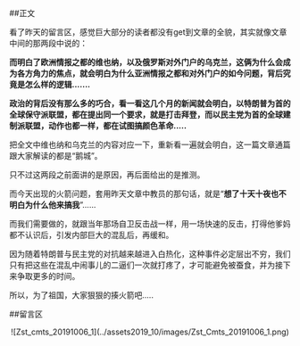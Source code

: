 ##正文

看了昨天的留言区，感觉巨大部分的读者都没有get到文章的全貌，其实就像文章中间的那两段中说的：

**而明白了欧洲情报之都的维也纳，以及俄罗斯对外门户的乌克兰，这俩为什么会成为各方角力的焦点，就会明白为什么亚洲情报之都和对外门户的如今问题，背后究竟是怎么样的逻辑.......**

**政治的背后没有那么多的巧合，看一看这几个月的新闻就会明白，以特朗普为首的全球保守派联盟，都在提出同一个要求，就是打击拜登，而以民主党为首的全球建制派联盟，动作也都一样，都在试图搞颜色革命.....**

把全文中维也纳和乌克兰的内容对应一下，重新看一遍就会明白，这一篇文章通篇跟大家解读的都是“鹅城”。

只不过这两段之前面讲的是原因，再后面给出的是推测。

而今天出现的火箭问题，套用昨天文章中教员的那句话，就是“**想了十天十夜也不明白为什么他来搞我**”......

而我们需要做的，就跟当年那场自卫反击战一样，用一场快速的反击，打得他爹妈都不认识后，引发内部巨大的混乱后，再缓和。

因为随着特朗普与民主党的对抗越来越进入白热化，这种事件必定层出不穷，我们只有把这些在混乱中闹事儿的二逼们一次就打疼了，才可能避免被蚕食，并为接下来争取更多的时间。

所以，为了祖国，大家狠狠的揍火箭吧.....

##留言区
 <div align="center">![Zst_cmts_20191006_1](../assets2019_10/images/Zst_Cmts_20191006_1.png)</div>